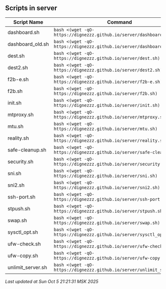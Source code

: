 ## Scripts in server

| Script Name | Command |
|-------------|---------|
| dashboard.sh | `bash <(wget -qO- https://dignezzz.github.io/server/dashboard.sh)` |
| dashboard_old.sh | `bash <(wget -qO- https://dignezzz.github.io/server/dashboard_old.sh)` |
| dest.sh | `bash <(wget -qO- https://dignezzz.github.io/server/dest.sh)` |
| dest2.sh | `bash <(wget -qO- https://dignezzz.github.io/server/dest2.sh)` |
| f2b-e.sh | `bash <(wget -qO- https://dignezzz.github.io/server/f2b-e.sh)` |
| f2b.sh | `bash <(wget -qO- https://dignezzz.github.io/server/f2b.sh)` |
| init.sh | `bash <(wget -qO- https://dignezzz.github.io/server/init.sh)` |
| mtproxy.sh | `bash <(wget -qO- https://dignezzz.github.io/server/mtproxy.sh)` |
| mtu.sh | `bash <(wget -qO- https://dignezzz.github.io/server/mtu.sh)` |
| reality.sh | `bash <(wget -qO- https://dignezzz.github.io/server/reality.sh)` |
| safe-cleanup.sh | `bash <(wget -qO- https://dignezzz.github.io/server/safe-cleanup.sh)` |
| security.sh | `bash <(wget -qO- https://dignezzz.github.io/server/security.sh)` |
| sni.sh | `bash <(wget -qO- https://dignezzz.github.io/server/sni.sh)` |
| sni2.sh | `bash <(wget -qO- https://dignezzz.github.io/server/sni2.sh)` |
| ssh-port.sh | `bash <(wget -qO- https://dignezzz.github.io/server/ssh-port.sh)` |
| stpush.sh | `bash <(wget -qO- https://dignezzz.github.io/server/stpush.sh)` |
| swap.sh | `bash <(wget -qO- https://dignezzz.github.io/server/swap.sh)` |
| sysctl_opt.sh | `bash <(wget -qO- https://dignezzz.github.io/server/sysctl_opt.sh)` |
| ufw-check.sh | `bash <(wget -qO- https://dignezzz.github.io/server/ufw-check.sh)` |
| ufw-copy.sh | `bash <(wget -qO- https://dignezzz.github.io/server/ufw-copy.sh)` |
| unlimit_server.sh | `bash <(wget -qO- https://dignezzz.github.io/server/unlimit_server.sh)` |

_Last updated at Sun Oct  5 21:21:31 MSK 2025_ 
